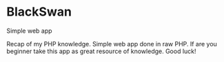 # BlackSwan
Simple web app

Recap of my PHP knowledge. Simple web app done in raw PHP. If are you beginner take this app as great resource of knowledge. Good luck! 
